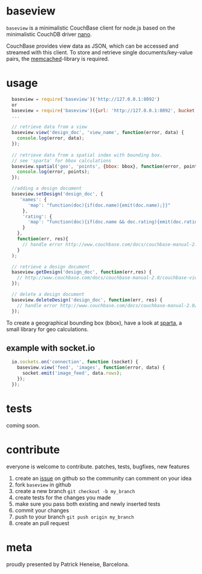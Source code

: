 # baseview

`baseview` is a minimalistic CouchBase client for node.js based on the minimalistic CouchDB driver [nano][1].

CouchBase provides view data as JSON, which can be accessed and streamed with this client. To store and retrieve single documents/key-value pairs, the [memcached][2]-library is required.

# usage
``` js
  baseview = require('baseview')('http://127.0.0.1:8092')
  or
  baseview = require('baseview')({url: 'http://127.0.0.1:8092', bucket: 'my_bucket'})
  ...

  // retrieve data from a view
  baseview.view('design_doc', 'view_name', function(error, data) {
    console.log(error, data);
  });
  
  // retrieve data from a spatial index with bounding box.
  // see 'sparta' for bbox calculations
  baseview.spatial('geo', 'points', {bbox: bbox}, function(error, points) {
    console.log(error, points);
  });

  //adding a design document
  baseview.setDesign('design_doc', {
     'names': {
        'map': "function(doc){if(doc.name){emit(doc.name);}}"
      },
      'rating': {
        'map': "function(doc){if(doc.name && doc.rating){emit(doc.rating);}}"
      }
    },
    function(err, res){
      // handle error http://www.couchbase.com/docs/couchbase-manual-2.0/couchbase-views-designdoc-api-storing.html
    }
  );

  // retrieve a design document
  baseview.getDesign('design_doc', function(err,res) {
    // http://www.couchbase.com/docs/couchbase-manual-2.0/couchbase-views-designdoc-api-retrieving.html
  });

  // delete a design document
  baseview.deleteDesign('design_doc', function(err, res) {
    // handle error http://www.couchbase.com/docs/couchbase-manual-2.0/couchbase-views-designdoc-api-deleting.html
  });
```

To create a geographical bounding box (bbox), have a look at [sparta](https://github.com/PatrickHeneise/sparta), a small library for geo calculations.

## example with socket.io
````js
  io.sockets.on('connection', function (socket) {
    baseview.view('feed', 'images', function(error, data) {
      socket.emit('image_feed', data.rows);
    });
  });
````

# tests
coming soon.


# contribute

everyone is welcome to contribute. patches, tests, bugfixes, new features

1. create an [issue][3] on github so the community can comment on your idea
2. fork `baseview` in github
3. create a new branch `git checkout -b my_branch`
4. create tests for the changes you made
5. make sure you pass both existing and newly inserted tests
6. commit your changes
7. push to your branch `git push origin my_branch`
8. create an pull request

# meta

proudly presented by Patrick Heneise, Barcelona.

[1]: https://github.com/dscape/nano
[2]: https://github.com/elbart/node-memcache
[3]: http://github.com/PatrickHeneise/baseview/issues